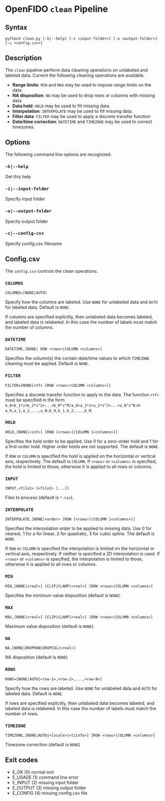 # OpenFIDO `clean` Pipeline

## Syntax

~~~
python3 clean.py [-h|--help] [-i <input-folder>] [-o <output-folder>] [-c <config.csv>]
~~~

## Description

The `clean` pipeline perform data cleaning operations on unlabeled and labeled data.  Current the following cleaning operations are available.

  - **Range limits**: `MIN` and `MAX` may be used to impose range limits on the data.  
  - **NA disposition**: `NA` may be used to drop rows or columns with missing data
  - **Data hold**: `HOLD` may be used to fill missing data.
  - **Interpolation**: `INTERPOLATE` may be used to fill missing data.
  - **Filter data**: `FILTER` may be used to apply a discrete transfer function
  - **Date/time correction**: `DATETIME` and `TIMEZONE` may be used to correct timezones.

## Options

The following command line options are recognized.

### `-h|--help`

Get this help

### `-i|--input-folder`

Specify input folder

### `-o|--output-folder`

Specity output folder

### `-c|--config-csv` 

Specify config.csv filename

## Config.csv

The `config.csv` controls the clean operations.

### `COLUMNS`

~~~
COLUMNS=[NONE|AUTO]
~~~

Specify how the columns are labeled. Use `NONE` for unlabeled data and `AUTO` for labeled data.  Default is `NONE`. 

If columns are specified explicitly, then unlabeled data becomes labeled, and labeled data is relabeled.  In this case the number of labels must match the number of columns. 


### `DATETIME`

~~~
DATETIME,[NONE| ROW <rows>|COLUMN <columns>]
~~~

Specifies the column(s) the contain date/time values to which `TIMEZONE` cleaning must be applied.  Default is `NONE`.

### `FILTER`

~~~
FILTER=[NONE|<tf> [ROW <rows>|COLUMN <columns>]]
~~~

Specifies a discrete transfer function to apply to the data.  The function `<tf>` must be specified in the form `b_0+b_1*z+b_2*z^2+...+b_M^z^M/a_0+a_1*z+a_2*z^2+...+a_N^z^N` or `a_0,a_1,a_2,...,a_N;b_0,b_1,b_2,...,b_M`.

### `HOLD`

~~~
HOLD,[NONE|<int>] [ROW [<rows>]|COLUMN [<columns>]]
~~~

Specifies the hold order to be applied. Use 0 for a zero-order hold and 1 for a first-order hold.  Higher order holds are not supported.  The default is `NONE`.

If `ROW` or `COLUMN` is specified the hold is applied on the horizontal or vertical axis, respectively.  The default is `COLUMN`.  If `<rows>` or `<columns>` is specified, the hold is limited to those, otherwise it is applied to all rows or columns.

### `INPUT`

~~~
INPUT,<file1> [<file2> [...]]
~~~

Files to process (default is `*.csv`).

### `INTERPOLATE`

~~~
INTERPOLATE,[NONE|<order> [ROW [<rows>]|COLUMN [<columns>]]
~~~

Specifies the interpolation order to be applied to missing data. Use 0 for nearest, 1 for a for linear, 2 for quadratic, 3 for cubic spline.  The default is `NONE`.

If `ROW` or `COLUMN` is specified the interpolation is limited on the horizontal or vertical axis, respectively.  If neither is specified a 2D interpolation is used. If `<rows>` or `<columns>` is specified, the interpolation is limited to those, otherwise it is applied to all rows or columns.

### `MIN`

~~~
MIN,[NONE|<real>] [CLIP|CLAMP|<real>] [ROW <rows>|COLUMN <columns>]
~~~

Specifies the minimum value disposition (default is `NONE`).

### `MAX`

~~~
MAX,[NONE|<real>] [CLIP|CLAMP]<real>] [ROW <rows>|COLUMN <columns>]
~~~

Maximum value disposition (default is `NONE`).

### `NA`

~~~
NA,[NONE|DROPROW|DROPCOL|<real>]
~~~

NA disposition (default is `NONE`)

### `ROWS`

~~~
ROWS=[NONE|AUTO|<row-1>,<row-2>,...,<row-N>]
~~~

Specify how the rows are labeled. Use `NONE` for unlabeled data and `AUTO` for labeled data.  Default is `NONE`. 

If rows are specified explicitly, then unlabeled data becomes labeled, and labeled data is relabeled.  In this case the number of labels must match the number of rows. 

### `TIMEZONE`
~~~
TIMEZONE,[NONE|AUTO|<locale>|<tzinfo>] [ROW <rows>|COLUMN <columns>]
~~~

Timezone correction (default is `NONE`)

## Exit codes

  - E_OK (0)       normal exit
  - E_USAGE (1)    command line error
  - E_INPUT (2)    missing input folder
  - E_OUTPUT (3)   missing output folder
  - E_CONFIG (4)   missing config.csv file
